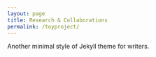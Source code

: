 ```yaml
---
layout: page
title: Research & Collaborations
permalink: /toyproject/
---
```


Another minimal style of Jekyll theme for writers.
